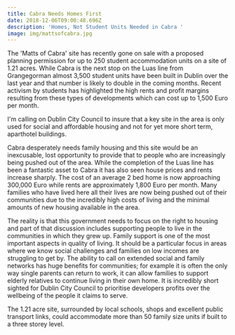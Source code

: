 ```yaml
---
title: Cabra Needs Homes First
date: 2018-12-06T09:00:48.696Z
description: 'Homes, Not Student Units Needed in Cabra '
image: img/mattsofcabra.jpg
---
```

The 'Matts of Cabra' site has recently gone on sale with a proposed planning permission for up to 250 student accommodation units on a site of 1.21 acres. While Cabra is the next stop on the Luas line from Grangegorman almost 3,500 student units have been built in Dublin over the last year and that number is likely to double in the coming months. Recent activism by students has highlighted the high rents and profit margins resulting from these types of developments which can cost up to 1,500 Euro per month.



I'm calling on Dublin City Council to insure that a key site in the area is only used for social and affordable housing and not for yet more short term, aparthotel buildings.



Cabra desperately needs family housing and this site would be an inexcusable, lost opportunity to provide that to people who are increasingly being pushed out of the area. While the completion of the Luas line has been a fantastic asset to Cabra it has also seen house prices and rents increase sharply. The cost of an average 2 bed home is now approaching 300,000 Euro while rents are approximately 1,800 Euro per month. Many families who have lived here all their lives are now being pushed out of their communities due to the incredibly high costs of living and the minimal amounts of new housing available in the area.



The reality is that this government needs to focus on the right to housing and part of that discussion includes supporting people to live in the communities in which they grew up. Family support is one of the most important aspects in quality of living. It should be a particular focus in areas where we know social challenges and families on low incomes are struggling to get by. The ability to call on extended social and family networks has huge benefits for communities; for example it is often the only way single parents can return to work, it can allow families to support elderly relatives to continue living in their own home. It is incredibly short sighted for Dublin City Council to prioritise developers profits over the wellbeing of the people it claims to serve.



The 1.21 acre site, surrounded by local schools, shops and excellent public transport links, could accommodate more than 50 family size units if built to a three storey level.
